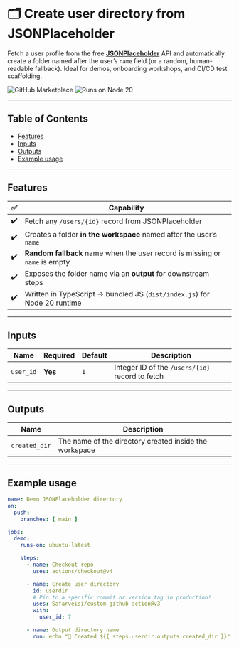# 🗂️ Create user directory from JSONPlaceholder

Fetch a user profile from the free **[JSONPlaceholder](https://jsonplaceholder.typicode.com/)** API and automatically create a folder named after the user’s `name` field (or a random, human-readable fallback). Ideal for demos, onboarding workshops, and CI/CD test scaffolding.

![GitHub Marketplace](https://img.shields.io/badge/GitHub%20Marketplace-Create%20user%20directory%20from%20JSONPlaceholder-orange?logo=github&style=flat)
![Runs on Node 20](https://img.shields.io/badge/Node.js-20.x-brightgreen?logo=node.js)

---

## Table&nbsp;of&nbsp;Contents

  - [Features](#features)
  - [Inputs](#inputs)
  - [Outputs](#outputs)
  - [Example usage](#example-usage)

---

## Features

| ✅ | Capability |
|----|------------|
| ✔️ | Fetch any `/users/{id}` record from JSONPlaceholder |
| ✔️ | Creates a folder **in the workspace** named after the user’s `name` |
| ✔️ | **Random fallback** name when the user record is missing or `name` is empty |
| ✔️ | Exposes the folder name via an **output** for downstream steps |
| ✔️ | Written in TypeScript → bundled JS (`dist/index.js`) for Node 20 runtime |

---

## Inputs

| Name | Required | Default | Description |
|------|----------|---------|-------------|
| `user_id` | **Yes** | `1` | Integer ID of the `/users/{id}` record to fetch |

---

## Outputs

| Name | Description |
|------|-------------|
| `created_dir` | The name of the directory created inside the workspace |

---

## Example usage

```yaml
name: Demo JSONPlaceholder directory
on:
  push:
    branches: [ main ]

jobs:
  demo:
    runs-on: ubuntu-latest

    steps:
      - name: Checkout repo
        uses: actions/checkout@v4

      - name: Create user directory
        id: userdir
        # Pin to a specific commit or version tag in production!
        uses: Safarveisi/custom-github-action@v3
        with:
          user_id: 7

      - name: Output directory name
        run: echo "👋 Created ${{ steps.userdir.outputs.created_dir }}"
